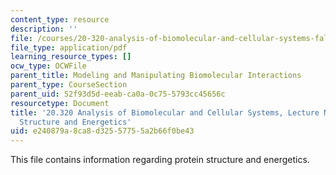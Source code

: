```yaml
---
content_type: resource
description: ''
file: /courses/20-320-analysis-of-biomolecular-and-cellular-systems-fall-2012/e240879a8ca8d32557755a2b66f0be43_MIT20_320F12_Tpc_1_Pro_St.pdf
file_type: application/pdf
learning_resource_types: []
ocw_type: OCWFile
parent_title: Modeling and Manipulating Biomolecular Interactions
parent_type: CourseSection
parent_uid: 52f93d5d-eeab-ca0a-0c75-5793cc45656c
resourcetype: Document
title: '20.320 Analysis of Biomolecular and Cellular Systems, Lecture Notes: 1 Protein
  Structure and Energetics'
uid: e240879a-8ca8-d325-5775-5a2b66f0be43
---
```

This file contains information regarding protein structure and energetics.